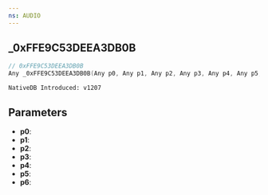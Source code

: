 ```yaml
---
ns: AUDIO
---
```

## _0xFFE9C53DEEA3DB0B

```c
// 0xFFE9C53DEEA3DB0B
Any _0xFFE9C53DEEA3DB0B(Any p0, Any p1, Any p2, Any p3, Any p4, Any p5, Any p6);
```

```
NativeDB Introduced: v1207
```

## Parameters
* **p0**:
* **p1**:
* **p2**:
* **p3**:
* **p4**:
* **p5**:
* **p6**:

